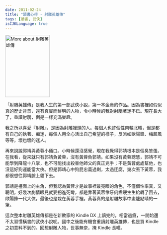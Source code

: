 ```yaml
---
date: 2011-02-24
title: "讀書心得 - 射雕英雄傳"
tags: [讀書, 武俠]
isCJKLanguage: true
---
```

<a href="http://www.anobii.com/books/%E5%B0%84%E9%9B%95%E8%8B%B1%E9%9B%84%E5%82%B3/9789628129423/0192b17e6fb6d6b94a/" title="More about 射雕英雄傳"><img alt="More about 射雕英雄傳" height="200" src="http://image.anobii.com/anobi/image_book.php?type=5&amp;item_id=0192b17e6fb6d6b94a&amp;time=0" title="More about 射雕英雄傳" width="143" class="left" /></a>

「射鵰英雄傳」是我人生的第一部武俠小說，第一本金庸的作品。因為書裡如假似真的歷史背景，還有真實而鮮明的人物，令小時候的我對射鵰著迷不已。現在長大了，重讀射鵰，倒是一樣充滿樂趣。

我之所以喜愛『射雕』，是因為射雕裡頭的人。每個人也許個性南轅北轍，但是都有自己的執著、痴迷，每個人用全心活出自己希望的樣子，反派如歐陽鋒、梅超風等等，壞也壞的迷人。

再來說說郭靖與黃蓉小倆口。小時候還沒感覺，現在我覺得郭靖根本是個臭笨蛋。在我看，從來就只有郭靖負黃蓉，沒有黃蓉負郭靖。如果沒有黃蓉聰慧，郭靖不可能學到降龍十八掌，也不可能找出殺害他師父的真正兇手；不是黃蓉處處幫他，也沒這好狗運能當大俠。但是郭靖心中狗屁忠義過剩，太過迂腐，幾次丟下黃蓉，我都很想往郭靖臉上貓下去。

郭靖是檯面上的主角，但我認為黃蓉才是故事裡最亮眼的角色，不僅個性率真，又聰明，好幾次劇情眼見就要拐進死彎，都是靠著黃蓉伶牙俐齒硬生生給轉了回去，歐陽鋒一代大俠，最後也是栽在黃蓉手裡。黃蓉真的是射雕故事中畫龍點睛的一筆。

這次整本射雕英雄傳都是在新敗家的 Kindle DX 上讀完的，相當過癮，一開始還不太習慣橫書的武俠小說呢。國中之後能有機會重讀射雕英雄傳，也是買 Kindle 之初意料不到的。回想射雕人物，世事無奈，掩 Kindle 長嘆。

